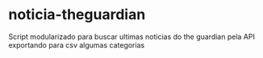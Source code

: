# noticia-theguardian
Script modularizado para buscar ultimas noticias do the guardian pela API exportando para csv algumas categorias
